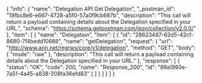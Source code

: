 {
  "info": {
    "name": "Delegation API Get Delegation",
    "_postman_id": "19fbc8e6-e667-4728-a5f0-57a0f9cb687b",
    "description": "This call will return a payload containing details about the Delegation specified in your URL.",
    "schema": "https://schema.getpostman.com/json/collection/v2.0.0/"
  },
  "item": [
    {
      "name": "Delegation",
      "item": [
        {
          "id": "28623487-62d5-42cf-8680-7f4bedd10688",
          "name": "getDelegation",
          "request": {
            "url": "http://www.arin.net/regrws/core/v1/delegation",
            "method": "GET",
            "body": {
              "mode": "raw"
            },
            "description": "This call will return a payload containing details about the Delegation specified in your URL."
          },
          "response": [
            {
              "status": "OK",
              "code": 200,
              "name": "Response_200",
              "id": "89a1993e-7a51-4a45-a838-208fa36efd83"
            }
          ]
        }
      ]
    }
  ]
}